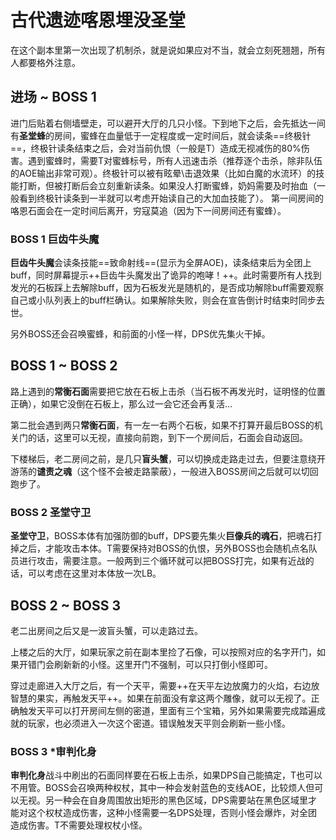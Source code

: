 # 古代遗迹喀恩埋没圣堂

在这个副本里第一次出现了机制杀，就是说如果应对不当，就会立刻死翘翘，<Role name="tank" /><Role name="healer" /><Role name="dps" />所有人都要格外注意。

## 进场 ~ BOSS 1

进门后贴着右侧墙壁走，可以避开大厅的几只小怪。下到地下之后，会先抵达一间有**圣堂蜂**的房间，蜜蜂在血量低于一定程度或一定时间后，就会读条==终极针==，终极针读条结束之后，会对当前仇恨（一般是T）造成无视减伤的80%伤害。遇到蜜蜂时，需要<Role name="tank" />T对蜜蜂标号，<Role name="dps" />所有人迅速击杀（推荐逐个击杀，除非队伍的AOE输出非常可观）。终极针可以被有眩晕\击退效果（比如<Role name="healer" />白魔的水流环）的技能打断，但被打断后会立刻重新读条。如果没人打断蜜蜂，<Role name="healer" />奶妈需要及时抬血（一般看到终极针读条到一半就可以考虑开始读自己的大加血技能了）。
第一间房间的咯恩石面会在一定时间后离开，穷寇莫追（因为下一间房间还有蜜蜂）。

### BOSS 1 巨齿牛头魔

**巨齿牛头魔**会读条技能==致命射线==(显示为全屏AOE)，读条结束后为全团上buff<Status :id="210" name="死亡宣告" />，同时屏幕提示++巨齿牛头魔发出了诡异的咆哮！++。此时需要<Role name="tank" /><Role name="healer" /><Role name="dps" />所有人找到发光的石板踩上去解除buff，因为石板发光是随机的，是否成功解除buff需要观察自己或小队列表上的buff栏确认。如果解除失败，则会在宣告倒计时结束时同步去世。

另外BOSS还会召唤蜜蜂，和前面的小怪一样，<Role name="dps" />DPS优先集火干掉。

## BOSS 1 ~ BOSS 2

路上遇到的**常衡石面**需要把它放在石板上击杀（当石板不再发光时，证明怪的位置正确），如果它没倒在石板上，那么过一会它还会再复活…

第二批会遇到两只**常衡石面**，有一左一右两个石板，如果不打算开最后BOSS的机关门的话，这里可以无视，直接向前跑，到下一个房间后，石面会自动返回。

下楼梯后，老二房间之前，是几只**盲头蟹**，可以切换成走路走过去，但要注意绕开游荡的**谴责之魂**（这个怪不会被走路蒙蔽），一般进入BOSS房间之后就可以切回跑步了。

### BOSS 2 圣堂守卫

**圣堂守卫**，BOSS本体有加强防御的buff，<Role name="dps" />DPS要先集火**巨像兵的魂石**，把魂石打掉之后，才能攻击本体。<Role name="tank" />T需要保持对BOSS的仇恨，另外BOSS也会随机点名队员进行攻击，需要<Role name="healer" />注意。一般两到三个循环就可以把BOSS打完，如果有近战的话，可以考虑在这里对本体放一次LB。

## BOSS 2 ~ BOSS 3

老二出房间之后又是一波盲头蟹，可以走路过去。

上楼之后的大厅，如果玩家之前在副本里捡了石像，可以按照对应的名字开门，如果开错门会刷新新的小怪。这里开门不强制，可以只打倒小怪即可。

穿过走廊进入大厅之后，有一个天平，需要++在天平左边放魔力的火焰，右边放智慧的果实，再触发天平++。如果在前面没有拿这两个雕像，就可以无视了。正确触发天平可以打开房间左侧的密道，里面有三个宝箱，另外如果需要完成踏遍成就的玩家，也必须进入一次这个密道。错误触发天平则会刷新一些小怪。

### BOSS 3 *审判化身
**审判化身**战斗中刷出的石面同样要在石板上击杀，如果<Role name="dps" />DPS自己能搞定，T也可以不用管。BOSS会召唤两种权杖，其中一种会发射蓝色的支线AOE，比较烦人但可以无视。另一种会在自身周围放出矩形的黑色区域，<Role name="dps" />DPS需要站在黑色区域里才能对这个权杖造成伤害，这种小怪需要一名DPS处理，否则小怪会爆炸，对全团造成伤害。T不需要处理权杖小怪。